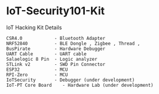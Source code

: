 # IoT-Security101-Kit
IoT Hacking Kit Details

    CSR4.0            - Bluetooth Adapter
    NRF52840          - BLE Dongle , Zigbee , Thread , 
    BusPirate         - Hardware Debugger
    UART Cable        - UART cable 
    Salaelogic 8 Pin  - Logic analyzer
    STLink v2         - SWD Pin Connector
    ESP32             - MCU
    RPI-Zero          - MCU
    IoTSecurity       - Debugger (under development)
    IoT-PT Core Board    - Hardware Lab (under development)

